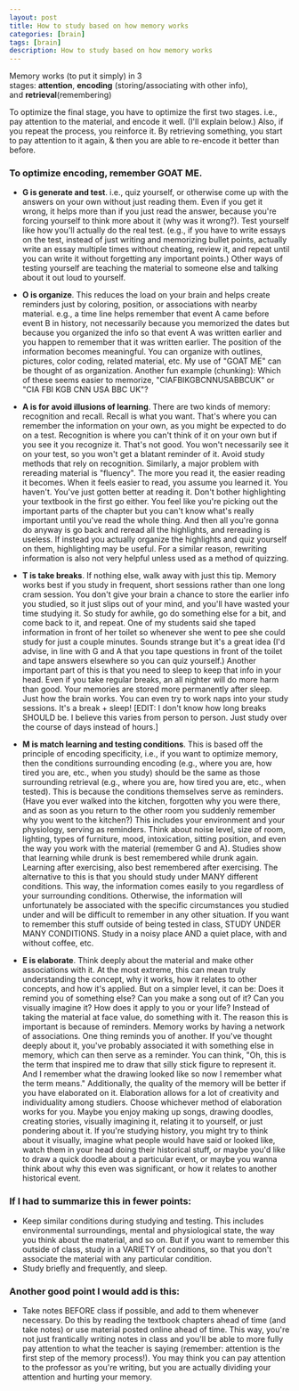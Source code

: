 ```yaml
---
layout: post
title: How to study based on how memory works
categories: [brain]
tags: [brain]
description: How to study based on how memory works
---
```


Memory works (to put it simply) in 3 stages: <b>attention</b>, <b>encoding</b> (storing/associating with other info), and <b>retrieval</b>(remembering) 

To optimize the final stage, you have to optimize the first two stages. i.e., pay attention to the material, and encode it well. (I'll explain below.) Also, if you repeat the process, you reinforce it. By retrieving something, you start to pay attention to it again, & then you are able to re-encode it better than before. 

### To optimize encoding, remember GOAT ME. 

- <b>G is generate and test</b>. i.e., quiz yourself, or otherwise come up with the answers on your own without just reading them. Even if you get it wrong, it helps more than if you just read the answer, because you're forcing yourself to think more about it (why was it wrong?). Test yourself like how you'll actually do the real test. (e.g., if you have to write essays on the test, instead of just writing and memorizing bullet points, actually write an essay multiple times without cheating, review it, and repeat until you can write it without forgetting any important points.) Other ways of testing yourself are teaching the material to someone else and talking about it out loud to yourself. 

- <b>O is organize</b>. This reduces the load on your brain and helps create reminders just by coloring, position, or associations with nearby material. e.g., a time line helps remember that event A came before event B in history, not necessarily because you memorized the dates but because you organized the info so that event A was written earlier and you happen to remember that it was written earlier. The position of the information becomes meaningful. You can organize with outlines, pictures, color coding, related material, etc. My use of "GOAT ME" can be thought of as organization. Another fun example (chunking): Which of these seems easier to memorize, "CIAFBIKGBCNNUSABBCUK" or "CIA FBI KGB CNN USA BBC UK"? 

- <b>A is for avoid illusions of learning</b>. There are two kinds of memory: recognition and recall. Recall is what you want. That's where you can remember the information on your own, as you might be expected to do on a test. Recognition is where you can't think of it on your own but if you see it you recognize it. That's not good. You won't necessarily see it on your test, so you won't get a blatant reminder of it. Avoid study methods that rely on recognition. Similarly, a major problem with rereading material is "fluency". The more you read it, the easier reading it becomes. When it feels easier to read, you assume you learned it. You haven't. You've just gotten better at reading it. Don't bother highlighting your textbook in the first go either. You feel like you're picking out the important parts of the chapter but you can't know what's really important until you've read the whole thing. And then all you're gonna do anyway is go back and reread all the highlights, and rereading is useless. If instead you actually organize the highlights and quiz yourself on them, highlighting may be useful. For a similar reason, rewriting information is also not very helpful unless used as a method of quizzing. 

- <b>T is take breaks</b>. If nothing else, walk away with just this tip. Memory works best if you study in frequent, short sessions rather than one long cram session. You don't give your brain a chance to store the earlier info you studied, so it just slips out of your mind, and you'll have wasted your time studying it. So study for awhile, go do something else for a bit, and come back to it, and repeat. One of my students said she taped information in front of her toilet so whenever she went to pee she could study for just a couple minutes. Sounds strange but it's a great idea (I'd advise, in line with G and A that you tape questions in front of the toilet and tape answers elsewhere so you can quiz yourself.) Another important part of this is that you need to sleep to keep that info in your head. Even if you take regular breaks, an all nighter will do more harm than good. Your memories are stored more permanently after sleep. Just how the brain works. You can even try to work naps into your study sessions. It's a break + sleep! [EDIT: I don't know how long breaks SHOULD be. I believe this varies from person to person. Just study over the course of days instead of hours.] 

- <b>M is match learning and testing conditions</b>. This is based off the principle of encoding specificity, i.e., if you want to optimize memory, then the conditions surrounding encoding (e.g., where you are, how tired you are, etc., when you study) should be the same as those surrounding retrieval (e.g., where you are, how tired you are, etc., when tested). This is because the conditions themselves serve as reminders. (Have you ever walked into the kitchen, forgotten why you were there, and as soon as you return to the other room you suddenly remember why you went to the kitchen?) This includes your environment and your physiology, serving as reminders. Think about noise level, size of room, lighting, types of furniture, mood, intoxication, sitting position, and even the way you work with the material (remember G and A). Studies show that learning while drunk is best remembered while drunk again. Learning after exercising, also best remembered after exercising. The alternative to this is that you should study under MANY different conditions. This way, the information comes easily to you regardless of your surrounding conditions. Otherwise, the information will unfortunately be associated with the specific circumstances you studied under and will be difficult to remember in any other situation. If you want to remember this stuff outside of being tested in class, STUDY UNDER MANY CONDITIONS. Study in a noisy place AND a quiet place, with and without coffee, etc. 

- <b>E is elaborate</b>. Think deeply about the material and make other associations with it. At the most extreme, this can mean truly understanding the concept, why it works, how it relates to other concepts, and how it's applied. But on a simpler level, it can be: Does it remind you of something else? Can you make a song out of it? Can you visually imagine it? How does it apply to you or your life? Instead of taking the material at face value, do something with it. The reason this is important is because of reminders. Memory works by having a network of associations. One thing reminds you of another. If you've thought deeply about it, you've probably associated it with something else in memory, which can then serve as a reminder. You can think, "Oh, this is the term that inspired me to draw that silly stick figure to represent it. And I remember what the drawing looked like so now I remember what the term means." Additionally, the quality of the memory will be better if you have elaborated on it. Elaboration allows for a lot of creativity and individuality among studiers. Choose whichever method of elaboration works for you. Maybe you enjoy making up songs, drawing doodles, creating stories, visually imagining it, relating it to yourself, or just pondering about it. If you're studying history, you might try to think about it visually, imagine what people would have said or looked like, watch them in your head doing their historical stuff, or maybe you'd like to draw a quick doodle about a particular event, or maybe you wanna think about why this even was significant, or how it relates to another historical event. 

### If I had to summarize this in fewer points:

- Keep similar conditions during studying and testing. This includes environmental surroundings, mental and physiological state, the way you think about the material, and so on. But if you want to remember this outside of class, study in a VARIETY of conditions, so that you don't associate the material with any particular condition. 
- Study briefly and frequently, and sleep. 

### Another good point I would add is this: 

- Take notes BEFORE class if possible, and add to them whenever necessary. Do this by reading the textbook chapters ahead of time (and take notes) or use material posted online ahead of time. This way, you're not just frantically writing notes in class and you'll be able to more fully pay attention to what the teacher is saying (remember: attention is the first step of the memory process!). You may think you can pay attention to the professor as you're writing, but you are actually dividing your attention and hurting your memory. 